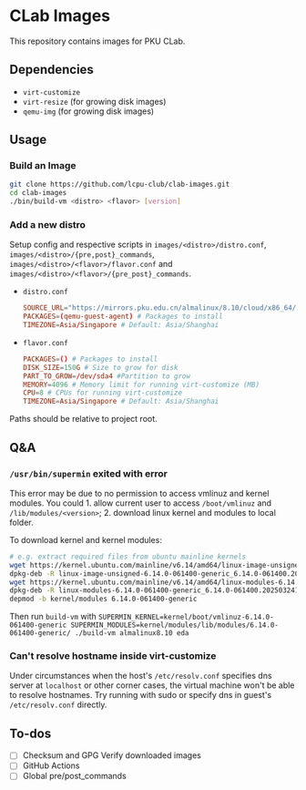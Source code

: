 # CLab Images

This repository contains images for PKU CLab.

## Dependencies

- `virt-customize`
- `virt-resize` (for growing disk images)
- `qemu-img` (for growing disk images)

## Usage

### Build an Image

```bash
git clone https://github.com/lcpu-club/clab-images.git
cd clab-images
./bin/build-vm <distro> <flavor> [version]
```
### Add a new distro

Setup config and respective scripts in `images/<distro>/distro.conf`, `images/<distro>/{pre,post}_commands`, `images/<distro>/<flavor>/flavor.conf` and `images/<distro>/<flavor>/{pre_post}_commands`.

- `distro.conf`
    ```conf
    SOURCE_URL="https://mirrors.pku.edu.cn/almalinux/8.10/cloud/x86_64/images/AlmaLinux-8-GenericCloud-latest.x86_64.qcow2" # REQUIRED! Image source url
    PACKAGES=(qemu-guest-agent) # Packages to install
    TIMEZONE=Asia/Singapore # Default: Asia/Shanghai
    ```

- `flavor.conf`
    ```conf
    PACKAGES=() # Packages to install
    DISK_SIZE=150G # Size to grow for disk
    PART_TO_GROW=/dev/sda4 #Partition to grow
    MEMORY=4096 # Memory limit for running virt-customize (MB)
    CPU=8 # CPUs for running virt-customize
    TIMEZONE=Asia/Singapore # Default: Asia/Shanghai
    ```

Paths should be relative to project root.

## Q&A

### `/usr/bin/supermin` exited with error

This error may be due to no permission to access vmlinuz and kernel modules. You could 1. allow current user to access `/boot/vmlinuz` and `/lib/modules/<version>`; 2. download linux kernel and modules to local folder.

To download kernel and kernel modules:
```bash
# e.g. extract required files from ubuntu mainline kernels
wget https://kernel.ubuntu.com/mainline/v6.14/amd64/linux-image-unsigned-6.14.0-061400-generic_6.14.0-061400.202503241442_amd64.deb
dpkg-deb -R linux-image-unsigned-6.14.0-061400-generic_6.14.0-061400.202503241442_amd64.deb kernel
wget https://kernel.ubuntu.com/mainline/v6.14/amd64/linux-modules-6.14.0-061400-generic_6.14.0-061400.202503241442_amd64.deb
dpkg-deb -R linux-modules-6.14.0-061400-generic_6.14.0-061400.202503241442_amd64.deb kernel/modules
depmod -b kernel/modules 6.14.0-061400-generic
```

Then run `build-vm` with `SUPERMIN_KERNEL=kernel/boot/vmlinuz-6.14.0-061400-generic SUPERMIN_MODULES=kernel/modules/lib/modules/6.14.0-061400-generic/ ./build-vm almalinux8.10 eda`

### Can't resolve hostname inside virt-customize

Under circumstances when the host's `/etc/resolv.conf` specifies dns server at `localhost` or other corner cases, the virtual machine won't be able to resolve hostnames. Try running with sudo or specify dns in guest's `/etc/resolv.conf` directly. 

## To-dos

- [ ] Checksum and GPG Verify downloaded images
- [ ] GitHub Actions
- [ ] Global pre/post_commands